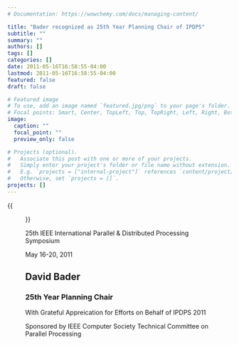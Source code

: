 ```yaml
---
# Documentation: https://wowchemy.com/docs/managing-content/

title: "Bader recognized as 25th Year Planning Chair of IPDPS"
subtitle: ""
summary: ""
authors: []
tags: []
categories: []
date: 2011-05-16T16:58:55-04:00
lastmod: 2011-05-16T16:58:55-04:00
featured: false
draft: false

# Featured image
# To use, add an image named `featured.jpg/png` to your page's folder.
# Focal points: Smart, Center, TopLeft, Top, TopRight, Left, Right, BottomLeft, Bottom, BottomRight.
image:
  caption: ""
  focal_point: ""
  preview_only: false

# Projects (optional).
#   Associate this post with one or more of your projects.
#   Simply enter your project's folder or file name without extension.
#   E.g. `projects = ["internal-project"]` references `content/project/deep-learning/index.md`.
#   Otherwise, set `projects = []`.
projects: []
---
```


{{<figure src="award.jpg">}}

25th IEEE International Parallel & Distributed Processing Symposium

May 16-20, 2011

## **David Bader** ##
### 25th Year Planning Chair ###

With Grateful Appreication for Efforts on Behalf of IPDPS 2011

Sponsored by IEEE Computer Society Technical Committee on Parallel Processing

